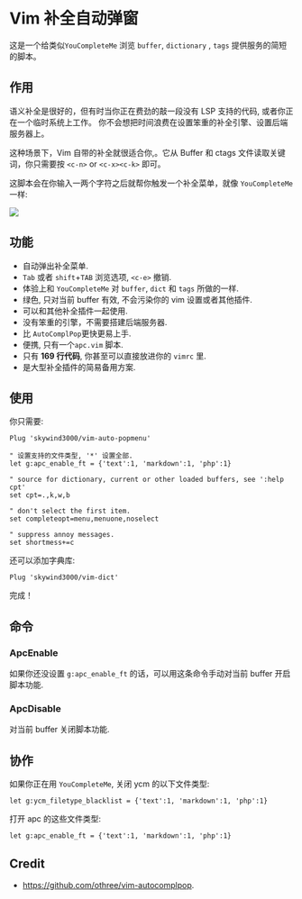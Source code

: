 # Vim 补全自动弹窗

这是一个给类似`YouCompleteMe` 浏览 `buffer`, `dictionary` , `tags` 提供服务的简短的脚本。

## 作用

语义补全是很好的，但有时当你正在费劲的敲一段没有 LSP 支持的代码, 或者你正在一个临时系统上工作。
你不会想把时间浪费在设置笨重的补全引擎、设置后端服务器上。

这种场景下，Vim 自带的补全就很适合你,。它从 Buffer 和 ctags 文件读取关键词，你只需要按 `<c-n>` or `<c-x><c-k>` 即可。

这脚本会在你输入一两个字符之后就帮你触发一个补全菜单，就像 `YouCompleteMe`一样:

![](https://skywind3000.github.io/images/p/auto-popmenu/demo.gif)

## 功能

- 自动弹出补全菜单.
- `Tab` 或者 `shift`+`TAB` 浏览选项, `<c-e>` 撤销.
- 体验上和 `YouCompleteMe` 对 `buffer`, `dict` 和 `tags` 所做的一样.
- 绿色, 只对当前 buffer 有效, 不会污染你的 vim 设置或者其他插件.
- 可以和其他补全插件一起使用.
- 没有笨重的引擎，不需要搭建后端服务器.
- 比 `AutoComplPop`更快更易上手.
- 便携, 只有一个`apc.vim` 脚本.
- 只有 **169 行代码**, 你甚至可以直接放进你的 `vimrc` 里.
- 是大型补全插件的简易备用方案.

## 使用

你只需要:

```VimL
Plug 'skywind3000/vim-auto-popmenu'

" 设置支持的文件类型, '*' 设置全部.
let g:apc_enable_ft = {'text':1, 'markdown':1, 'php':1}

" source for dictionary, current or other loaded buffers, see ':help cpt'
set cpt=.,k,w,b

" don't select the first item.
set completeopt=menu,menuone,noselect

" suppress annoy messages.
set shortmess+=c
```

还可以添加字典库:

```
Plug 'skywind3000/vim-dict'
```

完成！

## 命令

### ApcEnable

如果你还没设置 `g:apc_enable_ft` 的话，可以用这条命令手动对当前 buffer 开启脚本功能.

### ApcDisable

对当前 buffer 关闭脚本功能.

## 协作

如果你正在用 `YouCompleteMe`, 关闭 ycm 的以下文件类型:

```VimL
let g:ycm_filetype_blacklist = {'text':1, 'markdown':1, 'php':1}
```

打开 apc 的这些文件类型:

```VimL
let g:apc_enable_ft = {'text':1, 'markdown':1, 'php':1}
```


## Credit

- https://github.com/othree/vim-autocomplpop.
